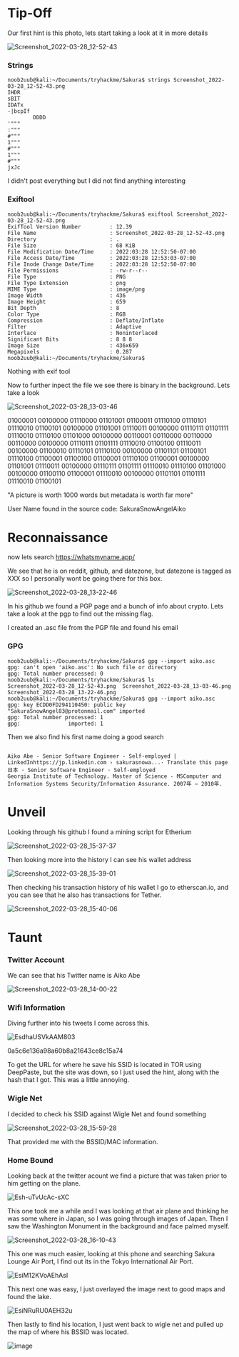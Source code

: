 # Tip-Off

Our first hint is this photo, lets start taking a look at it in more details

![Screenshot_2022-03-28_12-52-43](https://user-images.githubusercontent.com/68706090/160476067-126b5ae3-49fe-40dc-8e8d-3dd74dc710c7.png)

### Strings

```console
noob2uub@kali:~/Documents/tryhackme/Sakura$ strings Screenshot_2022-03-28_12-52-43.png 
IHDR
sBIT
IDATx
-|bcpIf
        DDDD
'"""
:"""
#"""
1"""
#"""
1"""
#"""
jxJc
```
I didn't post everything but I did not find anything interesting

### Exiftool

```console
noob2uub@kali:~/Documents/tryhackme/Sakura$ exiftool Screenshot_2022-03-28_12-52-43.png 
ExifTool Version Number         : 12.39
File Name                       : Screenshot_2022-03-28_12-52-43.png
Directory                       : .
File Size                       : 68 KiB
File Modification Date/Time     : 2022:03:28 12:52:50-07:00
File Access Date/Time           : 2022:03:28 12:53:03-07:00
File Inode Change Date/Time     : 2022:03:28 12:52:50-07:00
File Permissions                : -rw-r--r--
File Type                       : PNG
File Type Extension             : png
MIME Type                       : image/png
Image Width                     : 436
Image Height                    : 659
Bit Depth                       : 8
Color Type                      : RGB
Compression                     : Deflate/Inflate
Filter                          : Adaptive
Interlace                       : Noninterlaced
Significant Bits                : 8 8 8
Image Size                      : 436x659
Megapixels                      : 0.287
noob2uub@kali:~/Documents/tryhackme/Sakura$ 
```
Nothing with exif tool

Now to further inpect the file we see there is binary in the background. Lets take a look 

![Screenshot_2022-03-28_13-03-46](https://user-images.githubusercontent.com/68706090/160477851-88be5f7e-4090-4e51-9d7f-50f425ba46b5.png)

01000001 00100000 01110000  01101001 01100011 01110100  01110101 01110010 01100101  00100000 01101001 01110011  00100000 01110111 01101111  01110010 01110100 01101000  00100000 00110001 00110000  00110000 00110000 00100000  01110111 01101111 01110010  01100100 01110011 00100000  01100010 01110101 01110100  00100000 01101101 01100101  01110100 01100001 01100100  01100001 01110100 01100001  00100000 01101001 01110011  00100000 01110111 01101111  01110010 01110100 01101000  00100000 01100110 01100001 01110010 00100000 01101101 01101111 01110010 01100101 

"A picture is worth 1000 words but metadata is worth far more"

User Name found in the source code: SakuraSnowAngelAiko

# Reconnaissance

now lets search https://whatsmyname.app/

We see that he is on reddit, github, and datezone, but datezone is tagged as XXX so I personally wont be going there for this box. 

![Screenshot_2022-03-28_13-22-46](https://user-images.githubusercontent.com/68706090/160480665-b01cd59f-5bc1-48dc-9e69-37ff34d49be4.png)

In his github we found a PGP page and a bunch of info about crypto. Lets take a look at the pgp to find out the missing flag. 

I created an .asc file from the PGP file and found his email

### GPG

```console
noob2uub@kali:~/Documents/tryhackme/Sakura$ gpg --import aiko.asc
gpg: can't open 'aiko.asc': No such file or directory
gpg: Total number processed: 0
noob2uub@kali:~/Documents/tryhackme/Sakura$ ls
Screenshot_2022-03-28_12-52-43.png  Screenshot_2022-03-28_13-03-46.png  Screenshot_2022-03-28_13-22-46.png
noob2uub@kali:~/Documents/tryhackme/Sakura$ gpg --import aiko.asc
gpg: key ECDD0FD294110450: public key "SakuraSnowAngel83@protonmail.com" imported
gpg: Total number processed: 1
gpg:               imported: 1
```
Then we also find his first name doing a good search

```console

Aiko Abe - Senior Software Engineer - Self-employed | LinkedInhttps://jp.linkedin.com › sakurasnowa...· Translate this page
日本 · Senior Software Engineer · Self-employed
Georgia Institute of Technology. Master of Science - MSComputer and Information Systems Security/Information Assurance. 2007年 – 2010年.
```
# Unveil

Looking through his github I found a mining script for Etherium 

![Screenshot_2022-03-28_15-37-37](https://user-images.githubusercontent.com/68706090/160498467-9bf0c13c-8888-46f1-af95-baaf0e77af61.png)

Then looking more into the history I can see his wallet address

![Screenshot_2022-03-28_15-39-01](https://user-images.githubusercontent.com/68706090/160498518-96159b42-c6ac-4c2e-8f33-ffeed4381fac.png)

Then checking his transaction history of his wallet I go to etherscan.io, and you can see that he also has transactions for Tether. 

![Screenshot_2022-03-28_15-40-06](https://user-images.githubusercontent.com/68706090/160498679-8cc80b9c-91f8-4085-a83f-e15a774766e3.png)

# Taunt

### Twitter Account 

We can see that his Twitter name is Aiko Abe

![Screenshot_2022-03-28_14-00-22](https://user-images.githubusercontent.com/68706090/160486325-86c5ac34-8c95-4715-8c47-186c2ddedbbe.png)

### Wifi Information 

Diving further into his tweets I come across this. 

![EsdhaUSVkAAM803](https://user-images.githubusercontent.com/68706090/160486449-b52291d6-1737-4427-b6ee-d5e2602e75cd.png)

0a5c6e136a98a60b8a21643ce8c15a74

To get the URL for where he save his SSID is located in TOR using DeepPaste, but the site was down, so I just used the hint, along with the hash that I got. This was a little annoying.

### Wigle Net

I decided to check his SSID against Wigle Net and found something

![Screenshot_2022-03-28_15-59-28](https://user-images.githubusercontent.com/68706090/160500695-4aba3a0e-138a-44b6-b242-bff5c79423b6.png)

That provided me with the BSSID/MAC information. 

### Home Bound

Looking back at the twitter acount we find a picture that was taken prior to him getting on the plane. 

![Esh-uTvUcAc-sXC](https://user-images.githubusercontent.com/68706090/160502139-5c81407b-2d62-4e15-8a2a-58f201c5db9e.jpeg)

This one took me a while and I was looking at that air plane and thinking he was some where in Japan, so I was going through images of Japan. Then I saw the Washington Monument in the background and face palmed myself. 

![Screenshot_2022-03-28_16-10-43](https://user-images.githubusercontent.com/68706090/160502254-46f86de5-b2b6-4671-be61-c3047bfc65f0.png)

This one was much easier, looking at this phone and searching Sakura Lounge Air Port, I find out its in the Tokyo International Air Port.

![EsiM12KVoAEhAsI](https://user-images.githubusercontent.com/68706090/160502779-c2e6257e-9563-4e57-86e2-695f45c3d40f.png)

This next one was easy, I just overlayed the image next to good maps and found the lake. 

![EsiNRuRU0AEH32u](https://user-images.githubusercontent.com/68706090/160503173-acaf0353-ebfa-4245-bd3f-cf3f1ff952cd.jpeg)

Then lastly to find his location, I just went back to wigle net and pulled up the map of where his BSSID was located. 

![image](https://user-images.githubusercontent.com/68706090/160503304-eb443ad1-c0be-4560-8f90-a44acaa042f8.png)








